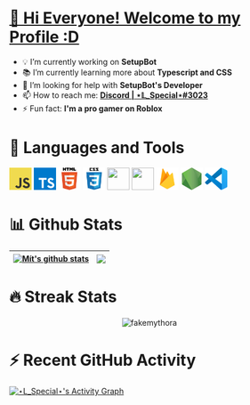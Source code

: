 # [👋 Hi Everyone! Welcome to my Profile :D](https://mythdora.carrd.co/)
- 💡 I’m currently working on **SetupBot**
- 📚 I’m currently learning more about **Typescript and CSS**
- 🤔 I’m looking for help with **SetupBot's Developer**
- 📫 How to reach me: **[Discord | ⋆𝕃_Special⋆#3023](https://discord.gg/pVXYFzX58B)**
- ⚡ Fun fact: **I'm a pro gamer on Roblox**

# **📯 Languages and Tools**  
<code><img height="40" width="40" src="https://raw.githubusercontent.com/github/explore/80688e429a7d4ef2fca1e82350fe8e3517d3494d/topics/javascript/javascript.png"></code>
<code><img height="40" width="40" src="https://raw.githubusercontent.com/github/explore/80688e429a7d4ef2fca1e82350fe8e3517d3494d/topics/typescript/typescript.png"></code>
<code><img height="40" width="40" src="https://raw.githubusercontent.com/github/explore/80688e429a7d4ef2fca1e82350fe8e3517d3494d/topics/html/html.png"></code>
<code><img height="40" width="40" src="https://raw.githubusercontent.com/github/explore/80688e429a7d4ef2fca1e82350fe8e3517d3494d/topics/css/css.png"></code>
<code><img height="40" width="40" src="https://cdn.iconscout.com/icon/free/png-512/mongodb-3-1175138.png"></code>
<code><img height="40" width="40" src="https://cdn4.iconfinder.com/data/icons/logos-3/600/React.js_logo-512.png"></code>
<code><img height="40" width="40" src="https://raw.githubusercontent.com/github/explore/80688e429a7d4ef2fca1e82350fe8e3517d3494d/topics/firebase/firebase.png"></code>
<code><img height="40" width="40" src="https://raw.githubusercontent.com/github/explore/80688e429a7d4ef2fca1e82350fe8e3517d3494d/topics/nodejs/nodejs.png"></code>
<code><img height="40" width="40" src="https://raw.githubusercontent.com/github/explore/80688e429a7d4ef2fca1e82350fe8e3517d3494d/topics/visual-studio-code/visual-studio-code.png"></code>

# **📊 Github Stats**
| <a href="https://github.com/anuraghazra/github-readme-stats"><img align="center" src="https://github-readme-stats.vercel.app/api?username=fakemythdora&count_private=true&show_icons=true&include_all_commits=true&theme=github_dark" alt="Mít's github stats" /></a> | <a href="https://github.com/anuraghazra/github-readme-stats"><img align="center" src="https://github-readme-stats.vercel.app/api/top-langs/?username=fakemythdora&layout=compact&theme=github_dark&langs_count=8" /></a> |
| ------------- | ------------- |

# **🔥 Streak Stats**
<a><p align="center"><img align="center" src="https://github-readme-streak-stats.herokuapp.com/?user=fakemythdora&theme=black-ice" alt="fakemythora" /></p></a>

# **⚡ Recent GitHub Activity**
<a href="https://github.com/fakemythdora"><img alt="⋆L_Special⋆'s Activity Graph" src="https://activity-graph.herokuapp.com/graph?username=fakemythdora&custom_title=L_Special's%20Contribution%20Graph&theme=react-dark" /></a>
